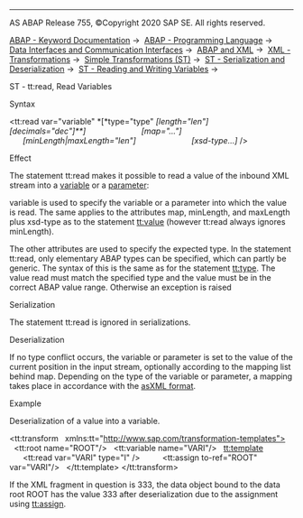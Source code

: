   

* * *

AS ABAP Release 755, ©Copyright 2020 SAP SE. All rights reserved.

[ABAP - Keyword Documentation](https://help.sap.com/doc/abapdocu_755_index_htm/7.55/en-US/abenabap.htm) →  [ABAP - Programming Language](https://help.sap.com/doc/abapdocu_755_index_htm/7.55/en-US/abenabap_reference.htm) →  [Data Interfaces and Communication Interfaces](https://help.sap.com/doc/abapdocu_755_index_htm/7.55/en-US/abenabap_data_communication.htm) →  [ABAP and XML](https://help.sap.com/doc/abapdocu_755_index_htm/7.55/en-US/abenabap_xml.htm) →  [XML - Transformations](https://help.sap.com/doc/abapdocu_755_index_htm/7.55/en-US/abenabap_xml_trafos.htm) →  [Simple Transformations (ST)](https://help.sap.com/doc/abapdocu_755_index_htm/7.55/en-US/abenabap_st.htm) →  [ST - Serialization and Deserialization](https://help.sap.com/doc/abapdocu_755_index_htm/7.55/en-US/abenst_serial_deserial.htm) →  [ST - Reading and Writing Variables](https://help.sap.com/doc/abapdocu_755_index_htm/7.55/en-US/abenst_variable_transformations.htm) → 

ST - tt:read, Read Variables

Syntax

<tt:read var="variable" *\[*type="type" *\[*length="len"*\]*
                                     *\[*decimals="dec"*\]**\]*
                        *\[*map="..."*\]*
                        *\[*minLength*|*maxLength="len"*\]*
                        *\[*xsd-type...*\]* />

Effect

The statement tt:read makes it possible to read a value of the inbound XML stream into a [variable](https://help.sap.com/doc/abapdocu_755_index_htm/7.55/en-US/abenst_tt_variable.htm) or a [parameter](https://help.sap.com/doc/abapdocu_755_index_htm/7.55/en-US/abenst_tt_parameter.htm):

variable is used to specify the variable or a parameter into which the value is read. The same applies to the attributes map, minLength, and maxLength plus xsd-type as to the statement [tt:value](https://help.sap.com/doc/abapdocu_755_index_htm/7.55/en-US/abenst_tt_value_elementary.htm) (however tt:read always ignores minLength).

The other attributes are used to specify the expected type. In the statement tt:read, only elementary ABAP types can be specified, which can partly be generic. The syntax of this is the same as for the statement [tt:type](https://help.sap.com/doc/abapdocu_755_index_htm/7.55/en-US/abenst_tt_type.htm). The value read must match the specified type and the value must be in the correct ABAP value range. Otherwise an exception is raised

Serialization

The statement tt:read is ignored in serializations.

Deserialization

If no type conflict occurs, the variable or parameter is set to the value of the current position in the input stream, optionally according to the mapping list behind map. Depending on the type of the variable or parameter, a mapping takes place in accordance with the [asXML format](https://help.sap.com/doc/abapdocu_755_index_htm/7.55/en-US/abenabap_xslt_asxml.htm).

Example

Deserialization of a value into a variable.

<tt:transform
  xmlns:tt="http://www.sap.com/transformation-templates">
  <tt:root name="ROOT"/>
  <tt:variable name="VARI"/>
  <tt:template>
    <X>
      <tt:read var="VARI" type="I" />
    </X>
    <tt:assign to-ref="ROOT" var="VARI"/>
  </tt:template>
</tt:transform>

If the XML fragment in question is <X>333</X>, the data object bound to the data root ROOT has the value 333 after deserialization due to the assignment using [tt:assign](https://help.sap.com/doc/abapdocu_755_index_htm/7.55/en-US/abenst_tt_assign.htm).